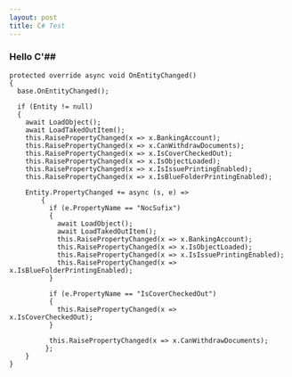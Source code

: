 ```yaml
---
layout: post
title: C# Test
---
```


### Hello C'##


    protected override async void OnEntityChanged()
    {
      base.OnEntityChanged();
         
      if (Entity != null)
      {
        await LoadObject();
        await LoadTakedOutItem();
        this.RaisePropertyChanged(x => x.BankingAccount);
        this.RaisePropertyChanged(x => x.CanWithdrawDocuments);
        this.RaisePropertyChanged(x => x.IsCoverCheckedOut);
        this.RaisePropertyChanged(x => x.IsObjectLoaded);
        this.RaisePropertyChanged(x => x.IsIssuePrintingEnabled);
        this.RaisePropertyChanged(x => x.IsBlueFolderPrintingEnabled);
              
        Entity.PropertyChanged += async (s, e) =>
            {
              if (e.PropertyName == "NocSufix")
              {
                await LoadObject();
                await LoadTakedOutItem();
                this.RaisePropertyChanged(x => x.BankingAccount);
                this.RaisePropertyChanged(x => x.IsObjectLoaded);
                this.RaisePropertyChanged(x => x.IsIssuePrintingEnabled);
                this.RaisePropertyChanged(x => x.IsBlueFolderPrintingEnabled);
              }
                      
              if (e.PropertyName == "IsCoverCheckedOut")
              {
                this.RaisePropertyChanged(x => x.IsCoverCheckedOut);       
              }
                      
              this.RaisePropertyChanged(x => x.CanWithdrawDocuments);
             };
        }
    }

